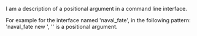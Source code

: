 I am a description of a positional argument in a command line interface.

For example for the interface named 'naval_fate', in the following pattern: 'naval_fate new <ship>', '<ship>' is a positional argument.